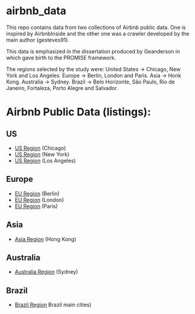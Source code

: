 # airbnb_data
This repo contains data from two collections of Airbnb public data. One is inspired by AirbnbInside and the other one was a crawler developed by the main author (gesteves91). 

This data is emphasized in the dissertation produced by Geanderson in which gave birth to the PROMISE framework.

The regions selected by the study were: United States -> Chicago, New York and Los Angeles. Europe -> Berlin, London and Paris. Asia -> Honk Kong. Australia -> Sydney. Brazil -> Belo Horizonte, São Paulo, Rio de Janeiro, Fortaleza, Porto Alegre and Salvador. 

# Airbnb Public Data (listings):

## US

 * [US Region](http://insideairbnb.com/chicago/) (Chicago)
 * [US Region](http://insideairbnb.com/new-york-city/) (New York)
 * [US Region](http://insideairbnb.com/los-angeles/) (Los Angeles)


## Europe

 * [EU Region](http://insideairbnb.com/berlin/) (Berlin)
 * [EU Region](http://insideairbnb.com/london/) (London)
 * [EU Region](http://insideairbnb.com/new-york-city/) (Paris)

## Asia

 * [Asia Region](http://insideairbnb.com/hong-kong/) (Hong Kong)
 
## Australia

 * [Australia Region](http://insideairbnb.com/sydney/) (Sydney)

## Brazil

 * [Brazil Region](https://github.com/gesteves91/airbnb_data/blob/master/brazil.csv) Brazil main cities)

